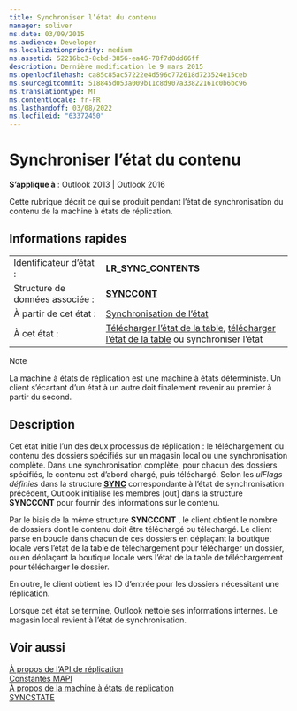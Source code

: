 ```yaml
---
title: Synchroniser l’état du contenu
manager: soliver
ms.date: 03/09/2015
ms.audience: Developer
ms.localizationpriority: medium
ms.assetid: 52216bc3-8cbd-3856-ea46-78f7d0dd66ff
description: Dernière modification le 9 mars 2015
ms.openlocfilehash: ca85c85ac57222e4d596c772618d723524e15ceb
ms.sourcegitcommit: 518845d053a009b11c8d907a33822161c0b6bc96
ms.translationtype: MT
ms.contentlocale: fr-FR
ms.lasthandoff: 03/08/2022
ms.locfileid: "63372450"
---
```

# <a name="synchronize-contents-state"></a>Synchroniser l’état du contenu

**S’applique à** : Outlook 2013 | Outlook 2016
  
 Cette rubrique décrit ce qui se produit pendant l’état de synchronisation du contenu de la machine à états de réplication.
  
## <a name="quick-info"></a>Informations rapides

|||
|:-----|:-----|
|Identificateur d’état :  <br/> |**LR_SYNC_CONTENTS** <br/> |
|Structure de données associée :  <br/> |**[SYNCCONT](synccont.md)** <br/> |
|À partir de cet état :  <br/> |[Synchronisation de l’état](synchronize-state.md) <br/> |
|À cet état :  <br/> |[Télécharger l’état de la table](download-table-state.md), [télécharger l’état de la table](upload-table-state.md) ou synchroniser l’état  <br/> |

> [!NOTE]
> La machine à états de réplication est une machine à états déterministe. Un client s’écartant d’un état à un autre doit finalement revenir au premier à partir du second.
  
## <a name="description"></a>Description

Cet état initie l’un des deux processus de réplication : le téléchargement du contenu des dossiers spécifiés sur un magasin local ou une synchronisation complète. Dans une synchronisation complète, pour chacun des dossiers spécifiés, le contenu est d’abord chargé, puis téléchargé. Selon les *ulFlags définies* dans la structure **[SYNC](sync.md)** correspondante à l’état de synchronisation précédent, Outlook initialise les membres [out] dans la structure **SYNCCONT** pour fournir des informations sur le contenu.
  
Par le biais de la même structure **SYNCCONT** , le client obtient le nombre de dossiers dont le contenu doit être téléchargé ou téléchargé. Le client parse en boucle dans chacun de ces dossiers en déplaçant la boutique locale vers l’état de la table de téléchargement pour télécharger un dossier, ou en déplaçant la boutique locale vers l’état de la table de téléchargement pour télécharger le dossier.
  
En outre, le client obtient les ID d’entrée pour les dossiers nécessitant une réplication.
  
Lorsque cet état se termine, Outlook nettoie ses informations internes. Le magasin local revient à l’état de synchronisation.
  
## <a name="see-also"></a>Voir aussi

[À propos de l’API de réplication](about-the-replication-api.md)  
[Constantes MAPI](mapi-constants.md)  
[À propos de la machine à états de réplication](about-the-replication-state-machine.md)  
[SYNCSTATE](syncstate.md)
